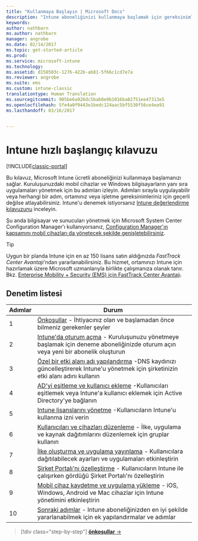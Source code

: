 ```yaml
---
title: "Kullanmaya Başlayın | Microsoft Docs"
description: "Intune aboneliğinizi kullanmaya başlamak için gereksinimler ve önkoşullar"
keywords: 
author: nathbarn
ms.author: nathbarn
manager: angrobe
ms.date: 02/14/2017
ms.topic: get-started-article
ms.prod: 
ms.service: microsoft-intune
ms.technology: 
ms.assetid: d158503c-1276-422b-ab81-5f66c1cd7e7a
ms.reviewer: angrobe
ms.suite: ems
ms.custom: intune-classic
translationtype: Human Translation
ms.sourcegitcommit: 905be6a926dc5bab8e9b1016ba82751ee47313e5
ms.openlocfilehash: 5fe4a0f9443e1bedc124aac5bf5530f56ce4ea91
ms.lasthandoff: 03/16/2017


---
```



# <a name="intune-quick-start-guide"></a>Intune hızlı başlangıç kılavuzu

[!INCLUDE[classic-portal](../includes/classic-portal.md)]

Bu kılavuz, Microsoft Intune ücretli aboneliğinizi kullanmaya başlamanızı sağlar. Kuruluşunuzdaki mobil cihazlar ve Windows bilgisayarların yanı sıra uygulamaları yönetmek için bu adımları izleyin. Adımları sırayla uygulayabilir veya herhangi bir adım, ortamınız veya işletme gereksinimleriniz için geçerli değilse atlayabilirsiniz. Intune'u denemek istiyorsanız [Intune değerlendirme kılavuzunu](/intune/understand-explore/get-started-with-a-30-day-trial-of-microsoft-intune) inceleyin.  

Şu anda bilgisayar ve sunucuları yönetmek için Microsoft System Center Configuration Manager'ı kullanıyorsanız, [Configuration Manager'ın kapsamını mobil cihazları da yönetecek şekilde genişletebilirsiniz](https://docs.microsoft.com/sccm/mdm/understand/choose-between-standalone-intune-and-hybrid-mobile-device-management).

>[!TIP]
>Uygun bir planda Intune için en az 150 lisans satın aldığınızda *FastTrack Center Avantajı*'ndan yararlanabilirsiniz. Bu hizmet, ortamınızı Intune için hazırlamak üzere Microsoft uzmanlarıyla birlikte çalışmanıza olanak tanır. Bkz. [Enterprise Mobility + Security (EMS) için FastTrack Center Avantajı](https://docs.microsoft.com/enterprise-mobility-security/Solutions/enterprise-mobility-fasttrack-program).

## <a name="checklist"></a>Denetim listesi

| Adımlar | Durum  |
| ------------- |-------------|
| 1  | [Önkoşullar](what-to-know-before-you-start-microsoft-intune.md) - İhtiyacınız olan ve başlamadan önce bilmeniz gerekenler şeyler|
| 2 |  [Intune'da oturum açma](start-with-a-paid-subscription-to-microsoft-intune-step-1.md) - Kuruluşunuzu yönetmeye başlamak için deneme aboneliğinizde oturum açın veya yeni bir abonelik oluşturun   |  
| 3 | [Özel bir etki alanı adı yapılandırma](start-with-a-paid-subscription-to-microsoft-intune-step-2.md) -DNS kaydınızı güncelleştirerek Intune'u yönetmek için şirketinizin etki alanı adını kullanın   |
| 4 | [AD'yi eşitleme ve kullanıcı ekleme](start-with-a-paid-subscription-to-microsoft-intune-step-3.md) -Kullanıcıları eşitlemek veya Intune'a kullanıcı eklemek için Active Directory'ye bağlanın  |
| 5 | [Intune lisanslarını yönetme](start-with-a-paid-subscription-to-microsoft-intune-step-4.md) -Kullanıcıların Intune'u kullanma izni verin|
| 6 | [Kullanıcıları ve cihazları düzenleme](start-with-a-paid-subscription-to-microsoft-intune-step-5.md) - İlke, uygulama ve kaynak dağıtımlarını düzenlemek için gruplar kullanın |
| 7 | [İlke oluşturma ve uygulama yayınlama](start-with-a-paid-subscription-to-microsoft-intune-step-6.md) - Kullanıcılara dağıtılabilecek ayarları ve uygulamaları etkinleştirin |
| 8 | [Şirket Portalı'nı özelleştirme](start-with-a-paid-subscription-to-microsoft-intune-step-7.md) - Kullanıcıların Intune ile çalışırken gördüğü Şirket Portalı'nı özelleştirin  |
| 9 | [Mobil cihaz kaydetme ve uygulama yükleme](start-with-a-paid-subscription-to-microsoft-intune-step-8.md) - iOS, Windows, Android ve Mac cihazlar için Intune yönetimini etkinleştirin |
|10 | [Sonraki adımlar](post-configuration-tasks.md) - Intune aboneliğinizden en iyi şekilde yararlanabilmek için ek yapılandırmalar ve adımlar|


>[!div class="step-by-step"]
[**önkoşullar** &rarr;](what-to-know-before-you-start-microsoft-intune.md)

